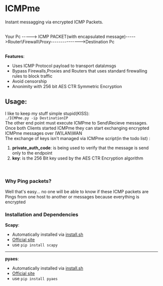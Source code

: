 # ICMPme
Instant messagging via encrypted ICMP Packets.
<br><br>

 Your Pc  -----> ICMP PACKET(with encapsulated message)----->Router\Firewall\Proxy--------------->Destination Pc <br>
<br>

**Features**:<br>
* Uses ICMP Protocol payload to transport data\msgs
* Bypass Firewalls,Proxies and Routers that uses standard firewalling rules to block traffic
* Avoid censorship
* Anonimity with 256 bit AES CTR Symmetric Encryption


## Usage:<br>
I like to keep my stuff simple stupid(KISS):
<br>
`./ICMPme.py -ip DestinationIP`<br>
The other end point must execute ICMPme to Send\Recieve messages.<br>
Once both Clients started ICMPme they can start exchanging encrypted ICMPme messages over (W)LAN\WAN<br>
The exchange of keys isn't managed via ICMPme script(in the todo list) :<br>
1) **private_auth_code**: is being used to verify that the message is send only to the endpoint<br>
2) **key**: is the 256 Bit key used by the AES CTR Encryption algorithm<br>
<br><br>

### Why Ping packets?
Well that's easy... no one will be able to know if these ICMP packets are Pings from one host to another or messages because everything is encrypted


### Installation and Dependencies
**Scapy**:<br>
* Automatically installed via [install.sh](https://github.com/fnzv/ICMPme/blob/master/install.sh)<br>
* [Official site](http://www.secdev.org/projects/scapy/doc/installation.html)<br>
* use `pip install scapy`<br>

***


**pyaes**:<br>
* Automatically installed via [install.sh](https://github.com/fnzv/ICMPme/blob/master/install.sh)<br>
* [Official site](https://github.com/ricmoo/pyaes)<br>
* use `pip install pyaes`



